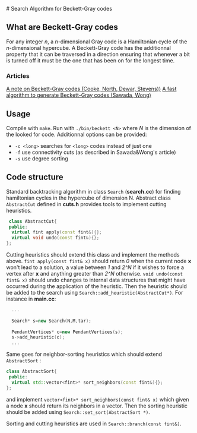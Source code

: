 # Search Algorithm for Beckett-Gray codes
## What are Beckett-Gray codes
For any integer *n*, a *n*-dimensional Gray code is a Hamiltonian cycle of the *n*-dimensional hypercube. A Beckett-Gray code has the additionnal property that it can be traversed in a direction ensuring that whenever a bit is turned off it must be the one that has been on for the longest time.
### Articles 
[A note on Beckett-Gray codes (Cooke, North, Dewar, Stevens))](https://arxiv.org/abs/1608.06001)
[A fast algorithm to generate Beckett-Gray codes (Sawada, Wong)](http://www.cis.uoguelph.ca/~sawada/papers/beckett_endm.pdf)

Usage
------

Compile with `make`. Run with `./bin/beckett <N>` where *N* is the dimension of the looked for code.
Additionnal options can be provided:

*  `-c <long>` searches for `<long>` codes instead of just one
*  `-f` use connectivity cuts (as described in Sawada&Wong's article)
*  `-s` use degree sorting

Code structure
------
Standard backtracking algorithm in class `Search` (**search.cc**) for finding hamiltonian cycles in the hypercube of dimension N.
Abstract class `AbstractCut` defined in **cuts.h** provides tools to implement cutting heuristics.
```c++
 class AbstractCut{
 public:
  virtual fint apply(const fint&){};
  virtual void undo(const fint&){};
};
```
Cutting heuristics should extend this class and implement the methods above. `fint apply(const fint& x)` should return *0* when the current node **x** won't lead to a solution, a value between *1* and *2^N* if it wishes to force a vertex after **x** and anything greater than *2^N* otherwise. `void undo(const fint& x)` should undo changes to internal data structures that might have occurred during the application of the heuristic. Then the heuristic should be added to the search using `Search::add_heuristic(AbstractCut*)`. For instance in **main.cc**:
```c++
  ...
  
  Search* s=new Search(N,M,tar);
  
  PendantVertices* c=new PendantVertices(s); 
  s->add_heuristic(c);
  ...
```

Same goes for neighbor-sorting heuristics which should extend `AbstractSort` :

```c++
class AbstractSort{
 public:
  virtual std::vector<fint>* sort_neighbors(const fint&){};
};
```
and implement `vector<fint>* sort_neighbors(const fint& x)` which given a node **x** should return its neighbors in a vector. Then the sorting heuristic should be added using `Search::set_sort(AbstractSort *)`.

Sorting and cutting heuristics are used in `Search::branch(const fint&)`.
